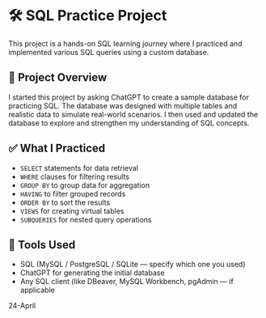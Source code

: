 # 🛠️ SQL Practice Project

This project is a hands-on SQL learning journey where I practiced and implemented various SQL queries using a custom database.

## 📌 Project Overview

I started this project by asking ChatGPT to create a sample database for practicing SQL. The database was designed with multiple tables and realistic data to simulate real-world scenarios. I then used and updated the database to explore and strengthen my understanding of SQL concepts.

## ✅ What I Practiced

- `SELECT` statements for data retrieval  
- `WHERE` clauses for filtering results  
- `GROUP BY` to group data for aggregation  
- `HAVING` to filter grouped records  
- `ORDER BY` to sort the results  
- `VIEWS` for creating virtual tables  
- `SUBQUERIES` for nested query operations  

## 🧰 Tools Used

- SQL (MySQL / PostgreSQL / SQLite — specify which one you used)
- ChatGPT for generating the initial database
- Any SQL client (like DBeaver, MySQL Workbench, pgAdmin — if applicable


24-April
